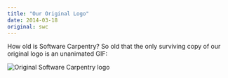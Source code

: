 ```yaml
---
title: "Our Original Logo"
date: 2014-03-18
original: swc
---
```

<p>
  How old is Software Carpentry?
  So old that the only surviving copy of our original logo
  is an unanimated GIF:
</p>
<img src="@root/files/talks/swc-1998.gif" alt="Original Software Carpentry logo" class="centered">
